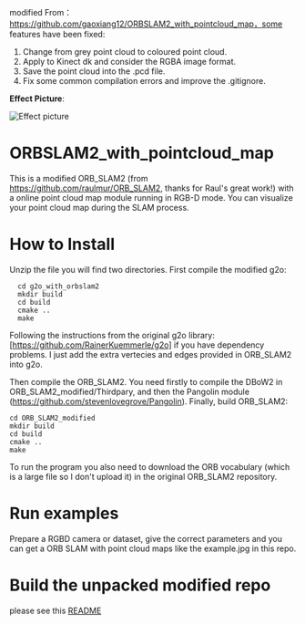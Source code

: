 modified From：https://github.com/gaoxiang12/ORBSLAM2_with_pointcloud_map，some features have been fixed:

1. Change from grey point cloud to coloured point cloud.
2. Apply to Kinect dk and consider the RGBA image format.
3. Save the point cloud into the .pcd file. 
4. Fix some common compilation errors and improve the .gitignore.

**Effect Picture**:

![Effect picture](https://github.com/GetOverMassif/ORB_SLAM2_PointCloud/tree/main/effect.png)

# ORBSLAM2_with_pointcloud_map

This is a modified ORB_SLAM2 (from https://github.com/raulmur/ORB_SLAM2, thanks for Raul's great work!) with a online point cloud map module running in RGB-D mode. You can visualize your point cloud map during the SLAM process. 

# How to Install
Unzip the file you will find two directories. First compile the modified g2o:

```
  cd g2o_with_orbslam2
  mkdir build
  cd build
  cmake ..
  make 
```

Following the instructions from the original g2o library: [https://github.com/RainerKuemmerle/g2o] if you have dependency problems. I just add the extra vertecies and edges provided in ORB_SLAM2 into g2o. 

Then compile the ORB_SLAM2. You need firstly to compile the DBoW2 in ORB_SLAM2_modified/Thirdpary, and then the Pangolin module (https://github.com/stevenlovegrove/Pangolin). Finally, build ORB_SLAM2:

```
cd ORB_SLAM2_modified
mkdir build
cd build
cmake ..
make
```

To run the program you also need to download the ORB vocabulary (which is a large file so I don't upload it) in the original ORB_SLAM2 repository.

# Run examples
Prepare a RGBD camera or dataset, give the correct parameters and you can get a ORB SLAM with point cloud maps like the example.jpg in this repo.

# Build the unpacked modified repo 

please see this [README](./ORB_SLAM2_modified/README.md)

